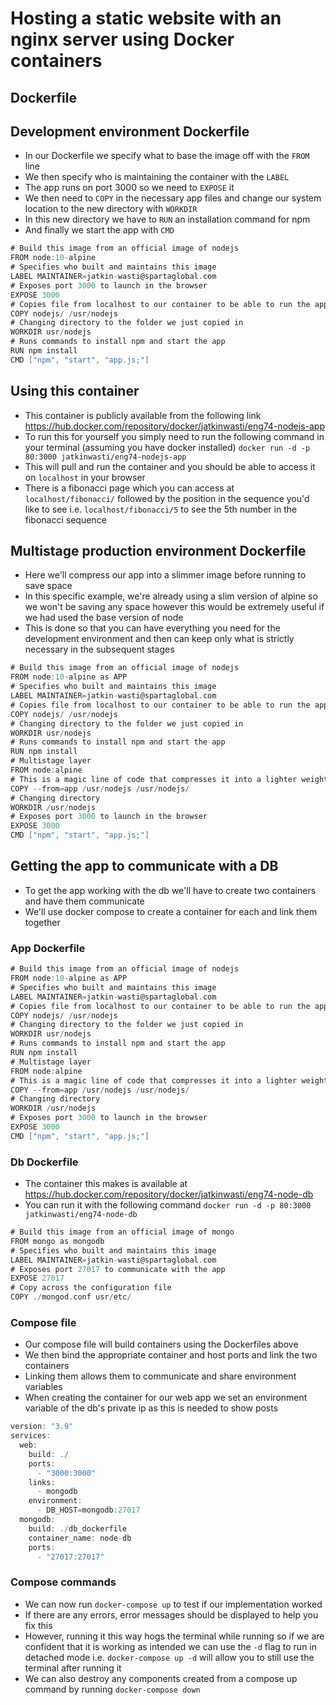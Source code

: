 # Hosting a static website with an nginx server using Docker containers
## Dockerfile
## Development environment Dockerfile
- In our Dockerfile we specify what to base the image off with the `FROM` line
- We then specify who is maintaining the container with the `LABEL`
- The app runs on port 3000 so we need to `EXPOSE` it
- We then need to `COPY` in the necessary app files and change our system location
to the new directory with `WORKDIR`
- In this new directory we have to `RUN` an installation command for npm
- And finally we start the app with `CMD`
```GO
# Build this image from an official image of nodejs
FROM node:10-alpine
# Specifies who built and maintains this image
LABEL MAINTAINER=jatkin-wasti@spartaglobal.com
# Exposes port 3000 to launch in the browser
EXPOSE 3000
# Copies file from localhost to our container to be able to run the app
COPY nodejs/ /usr/nodejs
# Changing directory to the folder we just copied in
WORKDIR usr/nodejs
# Runs commands to install npm and start the app
RUN npm install
CMD ["npm", "start", "app.js;"]
```
## Using this container
- This container is publicly available from the following link
https://hub.docker.com/repository/docker/jatkinwasti/eng74-nodejs-app
- To run this for yourself you simply need to run the following command in your terminal
 (assuming you have docker installed)
`docker run -d -p 80:3000 jatkinwasti/eng74-nodejs-app`
- This will pull and run the container and you should be able to access it on
`localhost` in your browser
- There is a fibonacci page which you can access at `localhost/fibonacci/` followed
by the position in the sequence you'd like to see i.e. `localhost/fibonacci/5` to
see the 5th number in the fibonacci sequence

## Multistage production environment Dockerfile
- Here we'll compress our app into a slimmer image before running  to save space
- In this specific example, we're already using a slim version of alpine so we
won't be saving any space however this would be extremely useful if we had used
the base version of node
- This is done so that you can have everything you need for the development
environment and then can keep only what is strictly necessary in the subsequent
stages
```GO
# Build this image from an official image of nodejs
FROM node:10-alpine as APP
# Specifies who built and maintains this image
LABEL MAINTAINER=jatkin-wasti@spartaglobal.com
# Copies file from localhost to our container to be able to run the app
COPY nodejs/ /usr/nodejs
# Changing directory to the folder we just copied in
WORKDIR usr/nodejs
# Runs commands to install npm and start the app
RUN npm install
# Multistage layer
FROM node:alpine
# This is a magic line of code that compresses it into a lighter weight image
COPY --from=app /usr/nodejs /usr/nodejs/
# Changing directory
WORKDIR /usr/nodejs
# Exposes port 3000 to launch in the browser
EXPOSE 3000
CMD ["npm", "start", "app.js;"]
```
## Getting the app to communicate with a DB
- To get the app working with the db we'll have to create two containers and
have them communicate
- We'll use docker compose to create a container for each and link them together
### App Dockerfile
```GO
# Build this image from an official image of nodejs
FROM node:10-alpine as APP
# Specifies who built and maintains this image
LABEL MAINTAINER=jatkin-wasti@spartaglobal.com
# Copies file from localhost to our container to be able to run the app
COPY nodejs/ /usr/nodejs
# Changing directory to the folder we just copied in
WORKDIR usr/nodejs
# Runs commands to install npm and start the app
RUN npm install
# Multistage layer
FROM node:alpine
# This is a magic line of code that compresses it into a lighter weight image
COPY --from=app /usr/nodejs /usr/nodejs/
# Changing directory
WORKDIR /usr/nodejs
# Exposes port 3000 to launch in the browser
EXPOSE 3000
CMD ["npm", "start", "app.js;"]
```
### Db Dockerfile
- The container this makes is available at https://hub.docker.com/repository/docker/jatkinwasti/eng74-node-db
- You can run it with the following command `docker run -d -p 80:3000 jatkinwasti/eng74-node-db`
```GO
# Build this image from an official image of mongo
FROM mongo as mongodb
# Specifies who built and maintains this image
LABEL MAINTAINER=jatkin-wasti@spartaglobal.com
# Exposes port 27017 to communicate with the app
EXPOSE 27017
# Copy across the configuration file
COPY ./mongod.conf usr/etc/
```
### Compose file
- Our compose file will build containers using the Dockerfiles above
- We then bind the appropriate container and host ports and link the two containers
- Linking them allows them to communicate and share environment variables
- When creating the container for our web app we set an environment variable
of the db's private ip as this is needed to show posts
```GO
version: "3.9"
services:
  web:
    build: ./
    ports:
      - "3000:3000"
    links:
      - mongodb
    environment:
      - DB_HOST=mongodb:27017
  mongodb:
    build: ./db_dockerfile
    container_name: node-db
    ports:
      - "27017:27017"
```
### Compose commands
- We can now run `docker-compose up` to test if our implementation worked
- If there are any errors, error messages should be displayed to help you fix
this
- However, running it this way hogs the terminal while running so if we are
confident that it is working as intended we can use the `-d` flag to run in
detached mode i.e. `docker-compose up -d` will allow you to still use the terminal
after running it
- We can also destroy any components created from a compose up command by running
`docker-compose down`
